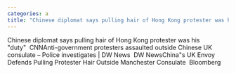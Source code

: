 ```yaml
---
categories: a
title: "Chinese diplomat says pulling hair of Hong Kong protester was his duty  CNN"
---
```

Chinese diplomat says pulling hair of Hong Kong protester was his "duty"&nbsp;&nbsp;CNNAnti-government protesters assaulted outside Chinese UK consulate – Police investigates | DW News&nbsp;&nbsp;DW NewsChina"s UK Envoy Defends Pulling Protester Hair Outside Manchester Consulate&nbsp;&nbsp;Bloomberg